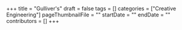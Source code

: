 +++
title = "Gulliver's"
draft = false
tags = []
categories = ["Creative Engineering"]
pageThumbnailFile = ""
startDate = ""
endDate = ""
contributors = []
+++
